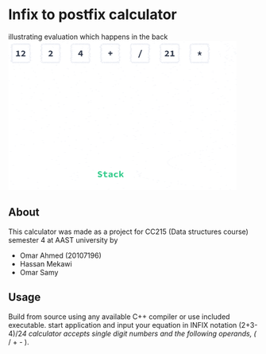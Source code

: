 # Infix to postfix calculator

illustrating evaluation which happens in the back
![gif illustrating evaluation](eval.gif)

## About

This calculator was made as a project for CC215 (Data structures course) semester 4 at AAST university
by

- Omar Ahmed (20107196)
- Hassan Mekawi
- Omar Samy

## Usage

Build from source using any available C++ compiler or use included executable.
start application and input your equation in INFIX notation (2+3-4)/2*4
calculator accepts single digit numbers and the following operands, (* / + - ).
